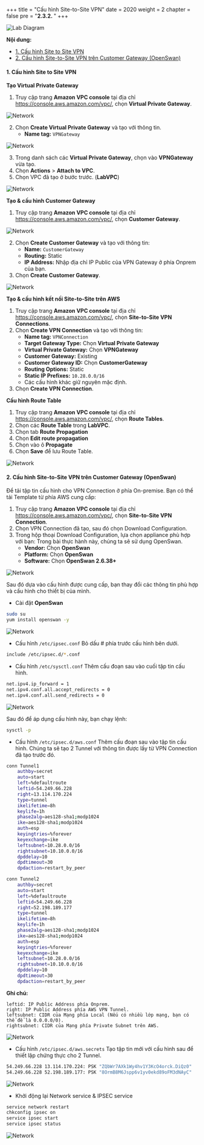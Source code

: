 +++
title = "Cấu hình Site-to-Site VPN"
date = 2020
weight = 2
chapter = false
pre = "<b>2.3.2. </b>"
+++

![Lab Diagram](/images/3/0.png)

**Nội dung:**
- [1. Cấu hình Site to Site VPN](#1-cấu-hình-site-to-site-vpn)
- [2. Cấu hình Site-to-Site VPN trên Customer Gateway (OpenSwan)](#2-cấu-hình-site-to-site-vpn-trên-customer-gateway-openswan)

#### 1. Cấu hình Site to Site VPN

**Tạo Virtual Private Gateway**

1. Truy cập trang **Amazon VPC console** tại địa chỉ https://console.aws.amazon.com/vpc/, chọn **Virtual Private Gateway**.

![Network](/images/3/8.png?width=90pc)

2. Chọn **Create Virtual Private Gateway** và tạo với thông tin.
   - **Name tag:** ```VPNGateway```
   
![Network](/images/3/9.png?width=90pc)

3. Trong danh sách các **Virtual Private Gateway**, chọn vào **VPNGateway** vừa tạo.
4. Chọn **Actions** > **Attach to VPC**.
5. Chọn VPC đã tạo ở bước trước. (**LabVPC**)

![Network](/images/3/10.png?width=90pc)

**Tạo & cấu hình Customer Gateway**

1. Truy cập trang **Amazon VPC console** tại địa chỉ https://console.aws.amazon.com/vpc/, chọn **Customer Gateway**.

![Network](/images/3/11.png?width=90pc)

2. Chọn **Create Customer Gateway** và tạo với thông tin:
   - **Name:** ```CustomerGateway```
   - **Routing:** Static
   - **IP Address:** Nhập địa chỉ IP Public của VPN Gateway ở phía Onprem của bạn.
3. Chọn **Create Customer Gateway**.

![Network](/images/3/12.png?width=90pc)

**Tạo & cấu hình kết nối Site-to-Site trên AWS**

1. Truy cập trang **Amazon VPC console** tại địa chỉ https://console.aws.amazon.com/vpc/, chọn **Site-to-Site VPN Connections**.
2. Chọn **Create VPN Connection** và tạo với thông tin:
   * **Name tag:** ```VPNConnection```
   * **Target Gateway Type:** Chọn **Virtual Private Gateway**
   * **Virtual Private Gateway:** Chọn **VPNGateway**
   * **Customer Gateway:** Existing
   * **Customer Gateway ID:**	Chọn **CustomerGateway**
   * **Routing Options:** Static
   * **Static IP Prefixes:** ```10.28.0.0/16``` 
   * Các cấu hình khác giữ nguyên mặc định.
3. Chọn **Create VPN Connection**.

**Cấu hình Route Table**

1. Truy cập trang **Amazon VPC console** tại địa chỉ https://console.aws.amazon.com/vpc/, chọn **Route Tables**.
2. Chọn các **Route Table** trong **LabVPC**.
3. Chọn tab **Route Propagation**
4. Chọn **Edit route propagation**
5. Chọn vào ô **Propagate**
6. Chọn **Save** để lưu Route Table.

![Network](/images/3/13.png?width=90pc)

#### 2. Cấu hình Site-to-Site VPN trên Customer Gateway (OpenSwan)

Để tải tập tin cấu hình cho VPN Connection ở phía On-premise. Bạn có thể tải Template từ phía AWS cung cấp:
1. Truy cập trang **Amazon VPC console** tại địa chỉ https://console.aws.amazon.com/vpc/, chọn **Site-to-Site VPN Connection**.
2. Chọn VPN Connection đã tạo, sau đó chọn Download Configuration.
3. Trong hộp thoại Download Configuration, lựa chọn appliance phù hợp với bạn: Trong bài thực hành này, chúng ta sẽ sử dụng OpenSwan.
   - **Vendor:**	Chọn **OpenSwan**
   - **Platform:**	Chọn **OpenSwan**
   - **Software:**	Chọn **OpenSwan 2.6.38+**

![Network](/images/3/17.png?width=90pc)

Sau đó dựa vào cấu hình được cung cấp, bạn thay đổi các thông tin phù hợp và cấu hình cho thiết bị của mình.

* Cài đặt **OpenSwan**
```bash
sudo su
yum install openswan -y
```

![Network](/images/3/14.png?width=90pc)

* Cấu hình ```/etc/ipsec.conf```
Bỏ dấu # phía trước cấu hình bên dưới.
```bash
include /etc/ipsec.d/*.conf
```

* Cấu hình ```/etc/sysctl.conf```
Thêm cấu đoạn sau vào cuối tập tin cấu hình.
```bash
net.ipv4.ip_forward = 1
net.ipv4.conf.all.accept_redirects = 0
net.ipv4.conf.all.send_redirects = 0
```

![Network](/images/3/15.png?width=90pc)

Sau đó để áp dụng cấu hình này, bạn chạy lệnh:
```bash
sysctl -p
```

* Cấu hình ```/etc/ipsec.d/aws.conf```
Thêm cấu đoạn sau vào tập tin cấu hình. Chúng ta sẽ tạo 2 Tunnel với thông tin được lấy từ VPN Connection đã tạo trước đó.

```bash
conn Tunnel1
	authby=secret
	auto=start
	left=%defaultroute
	leftid=54.249.66.228
	right=13.114.170.224
	type=tunnel
	ikelifetime=8h
	keylife=1h
	phase2alg=aes128-sha1;modp1024
	ike=aes128-sha1;modp1024
	auth=esp
	keyingtries=%forever
	keyexchange=ike
	leftsubnet=10.28.0.0/16
	rightsubnet=10.10.0.0/16
	dpddelay=10
	dpdtimeout=30
	dpdaction=restart_by_peer

conn Tunnel2
	authby=secret
	auto=start
	left=%defaultroute
	leftid=54.249.66.228
	right=52.198.189.177
	type=tunnel
	ikelifetime=8h
	keylife=1h
	phase2alg=aes128-sha1;modp1024
	ike=aes128-sha1;modp1024
	auth=esp
	keyingtries=%forever
	keyexchange=ike
	leftsubnet=10.28.0.0/16
	rightsubnet=10.10.0.0/16
	dpddelay=10
	dpdtimeout=30
	dpdaction=restart_by_peer
```

**Ghi chú:**  
```text
leftid: IP Public Address phía Onprem.
right: IP Public Address phía AWS VPN Tunnel.
leftsubnet: CIDR của Mạng phía Local (Nếu có nhiều lớp mạng, bạn có thể để là 0.0.0.0/0).
rightsubnet: CIDR của Mạng phía Private Subnet trên AWS.
```

![Network](/images/3/16.png?width=90pc)

* Cấu hình ```/etc/ipsec.d/aws.secrets```
Tạo tập tin mới với cấu hình sau để thiết lập chứng thực cho 2 Tunnel.
```bash
54.249.66.228 13.114.170.224: PSK "ZQbWr7AXk1Wy4hv1Y3KcO4orck.DiQz0"
54.249.66.228 52.198.189.177: PSK "8OrmB8M6Jspp6v1yv0ekd89oFM3dNAyC"
```

![Network](/images/3/18.png?width=90pc)

* Khởi động lại Network service & IPSEC service
```bash
service network restart 
chkconfig ipsec on
service ipsec start
service ipsec status
```

![Network](/images/3/19.png?width=90pc)
